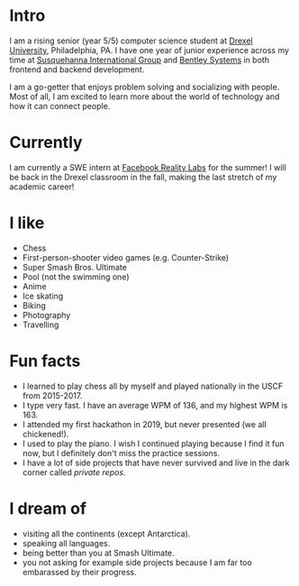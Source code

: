 # Intro

I am a rising senior (year 5/5) computer science student at [Drexel University](https://drexel.edu/), Philadelphia, PA. I have one year of junior experience across my time at [Susquehanna International Group](https://sig.com/) and [Bentley Systems](https://www.bentley.com/) in both frontend and backend development.

I am a go-getter that enjoys problem solving and socializing with people. Most of all, I am excited to learn more about the world of technology and how it can connect people.

# Currently

I am currently a SWE intern at [Facebook Reality Labs](https://about.facebook.com/) for the summer! I will be back in the Drexel classroom in the fall, making the last stretch of my academic career!

# I like

- Chess
- First-person-shooter video games (e.g. Counter-Strike)
- Super Smash Bros. Ultimate
- Pool (not the swimming one)
- Anime
- Ice skating
- Biking
- Photography
- Travelling

# Fun facts

- I learned to play chess all by myself and played nationally in the USCF from 2015-2017.
- I type very fast. I have an average WPM of 136, and my highest WPM is 163.
- I attended my first hackathon in 2019, but never presented (we all chickened!).
- I used to play the piano. I wish I continued playing because I find it fun now, but I definitely don't miss the practice sessions.
- I have a lot of side projects that have never survived and live in the dark corner called _private repos_.

# I dream of

- visiting all the continents (except Antarctica).
- speaking all languages.
- being better than you at Smash Ultimate.
- you not asking for example side projects because I am far too embarassed by their progress.
